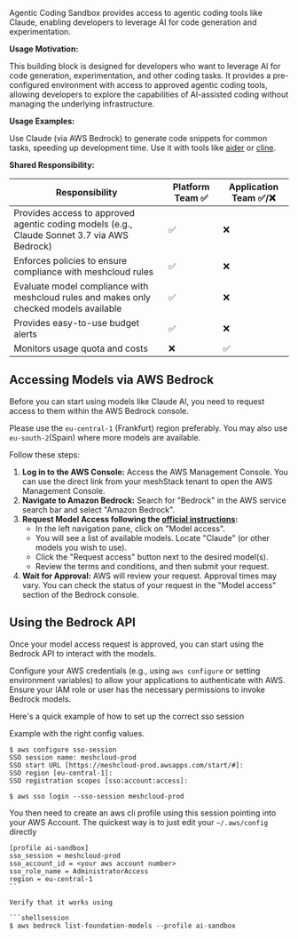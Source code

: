 Agentic Coding Sandbox provides access to agentic coding tools like Claude, enabling developers to leverage AI for code generation and experimentation.

**Usage Motivation:**

This building block is designed for developers who want to leverage AI for code generation, experimentation, and other coding tasks. It provides a pre-configured environment with access to approved agentic coding tools, allowing developers to explore the capabilities of AI-assisted coding without managing the underlying infrastructure.

**Usage Examples:**

Use Claude (via AWS Bedrock) to generate code snippets for common tasks, speeding up development time. Use it with tools like [aider](https://aider.chat/) or [cline](https://github.com/cline/cline).


**Shared Responsibility:**

| Responsibility                        | Platform Team ✅ | Application Team ✅/❌ |
|--------------------------------------|----------------|----------------------|
| Provides access to approved agentic coding models (e.g., Claude Sonnet 3.7 via AWS Bedrock) | ✅             | ❌                   |
| Enforces policies to ensure compliance with meshcloud rules | ✅             | ❌                   |
| Evaluate model compliance with meshcloud rules and makes only checked models available | ✅             | ❌                   |
| Provides easy-to-use budget alerts      | ✅             | ❌                   |
| Monitors usage quota and costs           | ❌             | ✅                   |

## Accessing Models via AWS Bedrock

Before you can start using models like Claude AI, you need to request access to them within the AWS Bedrock console.

Please use the `eu-central-1` (Frankfurt) region preferably. You may also use `eu-south-2`(Spain) where more models are available.

Follow these steps:

1.  **Log in to the AWS Console:** Access the AWS Management Console. You can use the direct link from your meshStack tenant to open the AWS Management Console.
2.  **Navigate to Amazon Bedrock:** Search for "Bedrock" in the AWS service search bar and select "Amazon Bedrock".
3.  **Request Model Access following the [official instructions](https://docs.aws.amazon.com/bedrock/latest/userguide/model-access.html):**
    *   In the left navigation pane, click on "Model access".
    *   You will see a list of available models. Locate "Claude" (or other models you wish to use).
    *   Click the "Request access" button next to the desired model(s).
    *   Review the terms and conditions, and then submit your request.
4.  **Wait for Approval:** AWS will review your request.  Approval times may vary. You can check the status of your request in the "Model access" section of the Bedrock console.

## Using the Bedrock API

Once your model access request is approved, you can start using the Bedrock API to interact with the models.

Configure your AWS credentials (e.g., using `aws configure` or setting environment variables) to allow your applications to authenticate with AWS.  Ensure your IAM role or user has the necessary permissions to invoke Bedrock models.

Here's a quick example of how to set up the correct sso session


Example with the right config values.

```shellsession
$ aws configure sso-session
SSO session name: meshcloud-prod
SSO start URL [https://meshcloud-prod.awsapps.com/start/#]:
SSO region [eu-central-1]:
SSO registration scopes [sso:account:access]:

$ aws sso login --sso-session meshcloud-prod
```

You then need to create an aws cli profile using this session pointing into your AWS Account. The quickest way is to just edit your `~/.aws/config` directly

```
[profile ai-sandbox]
sso_session = meshcloud-prod
sso_account_id = <your aws account number>
sso_role_name = AdministratorAccess
region = eu-central-1
``

Verify that it works using

```shellsession
$ aws bedrock list-foundation-models --profile ai-sandbox
```
